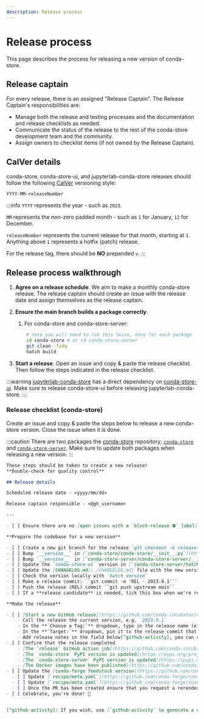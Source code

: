 ```yaml
---
description: Release process
---
```


# Release process

This page describes the process for releasing a new version of conda-store.

## Release captain

For every release, there is an assigned "Release Captain". The Release Captain's responsibilities are:

* Manage both the release and testing processes and the documentation and release checklists as needed.
* Communicate the status of the release to the rest of the conda-store development team and the community.
* Assign owners to checklist items (if not owned by the Release Captain).

## CalVer details

conda-store, conda-store-ui, and jupyterlab-conda-store releases should follow the following [CalVer](https://calver.org/) versioning style:

```text
YYYY-MM-releaseNumber
```

:::info
`YYYY` represents the year - such as `2023`.

`MM` represents the non-zero padded month - such as `1` for January, `12` for December.

`releaseNumber` represents the current release for that month, starting at `1`. Anything above `1` represents a hotfix (patch) release.

For the release tag, there should be **NO** prepended `v`.
:::

## Release process walkthrough

1. **Agree on a release schedule**. We aim to make a monthly conda-store release. The release captain should create an issue with the release date and assign themselves as the release captain.
2. **Ensure the main branch builds a package correctly**.
   1. For conda-store and conda-store-server:

    ```bash
        # note you will need to run this twice, once for each package
        cd conda-store # or cd conda-store-server
        git clean -fxdq
        hatch build
    ```

3. **Start a release**. Open an issue and copy & paste the release checklist. Then follow the steps indicated in the release checklist.

:::warning
[jupyterlab-conda-store](https://github.com/conda-incubator/jupyterlab-conda-store) has a direct dependency on [conda-store-ui](https://github.com/conda-incubator/conda-store-ui). Make sure to release conda-store-ui before releasing jupyterlab-conda-store.
:::

### Release checklist (conda-store)

Create an issue and copy & paste the steps below to release a new conda-store version. Close the issue when it is done.

:::caution
There are two packages the [conda-store](https://github.com/conda-incubator/conda-store) repository; [`conda-store`](https://github.com/conda-incubator/conda-store/tree/main/conda-store) and [`conda-store-server`](https://github.com/conda-incubator/conda-store/tree/main/conda-store-server). Make sure to update both packages when releasing a new version.
:::

```md
These steps should be taken to create a new release!
**Double-check for quality control**

## Release details

Scheduled release date - <yyyy/mm/dd>

Release captain responsible - <@gh_username>

---

- [ ] Ensure there are no [open issues with a `block-release ⛔️` label](https://github.com/conda-incubator/conda-store/issues?q=is%3Aopen+label%3A%22block-release+%E2%9B%94%EF%B8%8F%22+sort%3Aupdated-desc)

**Prepare the codebase for a new version**

- [ ] Create a new git branch for the release `git checkout -b release-2023.9.1`
- [ ] Bump `__version__` in [`conda-store/conda-store/__init__.py`](https://github.com/conda-incubator/conda-store/blob/main/conda-store/conda_store/__init__.py)
- [ ] Bump `__version__` in [`conda-store-server/conda-store-server/__init__.py`](https://github.com/conda-incubator/conda-store/blob/main/conda-store/conda_store/__init__.py)
- [ ] Update the `conda-store-ui` version in [`conda-store-server/hatch_build.py`](https://github.com/conda-incubator/conda-store/blob/main/conda-store-server/hatch_build.py)
- [ ] Update the [CHANGELOG.md](./CHANGELOG.md) file with the new version, release date, and relevant changes[^github-activity].
- [ ] Check the version locally with `hatch version`
- [ ] Make a release commit: ``git commit -m 'REL - 2023.9.1'``
- [ ] Push the release (REL) commit ``git push upstream main``
- [ ] If a **release candidate** is needed, tick this box when we're ready for a full release.

**Make the release**

- [ ] [Start a new GitHub release](https://github.com/conda-incubator/conda-store/releases/new)
    - Call the release the current version, e.g. `2023.9.1`
    - In the **`Choose a Tag:`** dropdown, type in the release name (e.g., `2023.9.1`) and click "Create new tag"
    - In the **`Target:`** dropdown, pin it to the release commit that you've recently pushed.
    - Add release notes in the field below[^github-activity], you can copy/paste the changelog from the [CHANGELOG.md](./CHANGELOG.md) file.
- [ ] Confirm that the release completed
    - [The `release` GitHub action job](https://github.com/conda-incubator/conda-store/blob/main/.github/workflows/release.yaml) has completed successfully in the [actions tab](https://github.com/pydata/pydata-sphinx-theme/actions).
    - [The `conda-store` PyPI version is updated](https://pypi.org/project/conda-store/)
    - [The `conda-store-server` PyPI version is updated](https://pypi.org/project/conda-store-server/)
    - [The Docker images have been published](https://github.com/conda-incubator/conda-store/blob/main/.github/workflows/build_docker_image.yaml)
- [ ] Update the [conda-forge feedstock version](https://github.com/conda-forge/conda-store-feedstock) through a PR.
  - [ ] Update [`recipe/meta.yaml`](https://github.com/conda-forge/conda-store-feedstock/blob/main/recipe/meta.yaml) with the new version `{% set version = "<version>" %}`
  - [ ] Update [`recipe/meta.yaml`](https://github.com/conda-forge/conda-store-feedstock/blob/main/recipe/meta.yaml) with the appropriate sha256 for each package. The sha256 can be found at <https://pypi.org/project/conda-store/#files> by clicking the "View" button.
  - [ ] Once the PR has been created ensure that you request a rerender of the feedstock with the following comment `@conda-forge-admin please rerender`.
- [ ] Celebrate, you're done! 🎉


[^github-activity]: If you wish, use [`github-activity` to generate a changelog](https://github.com/choldgraf/github-activity), eg `github-activity conda-incubator/conda-store --since v0.4.15.2 --until v0.3.0`.
```

<!-- TODO: Add conda-store-ui and jupyterlab -->
